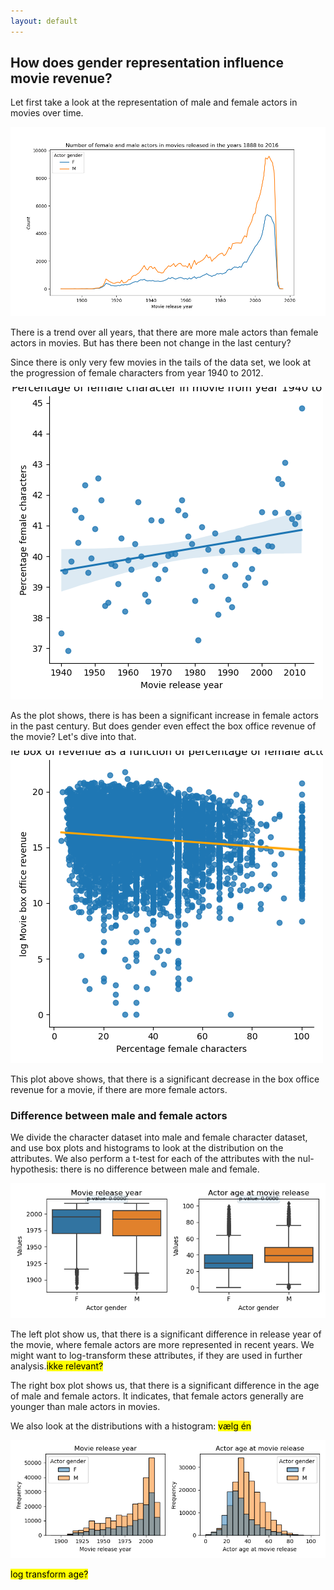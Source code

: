 ```yaml
---
layout: default
---
```


## How does gender representation influence movie revenue?

Let first take a look at the representation of male and female actors in movies over time.

![Male and female actor count on for each movie release year](../figures/gender/gender_count_release_year.png)

There is a trend over all years, that there are more male actors than female actors in movies. But has there been not change in the last century?

Since there is only very few movies in the tails of the data set, we look at the progression of female characters from year 1940 to 2012.

![Development of percentage of female actors over time](../figures/gender/female_percentage_release_year_filtered.png)

As the plot shows, there is has been a significant increase in female actors in the past century. But does gender even effect the box office revenue of the movie? Let's dive into that.

![Movie box office revenue given as a function of percentage of female actor in a given movie](../figures/gender/female_percentage_revenue.png)

This plot above shows, that there is a significant decrease in the box office revenue for a movie, if there are more female actors.


### Difference between male and female actors

We divide the character dataset into male and female character dataset, and use box plots and histograms to look at the distribution on the attributes. We also perform a t-test for each of the attributes with the nul-hypothesis: there is no difference between male and female.

![Male and female distribution](../figures/gender/boxplots.png)

The left plot show us, that there is a significant difference in release year of the movie, where female actors are more represented in recent years. We might want to log-transform these attributes, if they are used in further analysis.<mark>ikke relevant?</mark>

The right box plot shows us, that there is a significant difference in the age of male and female actors. It indicates, that female actors generally are younger than male actors in movies.

We also look at the distributions with a histogram: <mark>vælg én</mark>

![Male and female distribution](../figures/gender/histplots.png)

<mark>log transform age?</mark>
